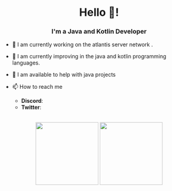 <h1 align="center">Hello 👋!</h1>
<h3 align="center">I'm a Java and Kotlin Developer</h3>

- 🔭 I am currently working on the atlantis server network .
- 🌱 I am currently improving in the java and kotlin programming languages.
- 🤝 I am available to help with java projects  


- 📫 How to reach me<br>
  * **Discord**: <br>
  * **Twitter**: <br>

<p align="center">
	<br>
	<img src="https://github-readme-stats.vercel.app/api?username=MrCheating&show_icons=true&theme=algolia" height="165px">
	<img src="https://github-readme-stats.vercel.app/api/top-langs/?username=MrCheating&show_icons=true&theme=algolia" height="165px">
</p>
